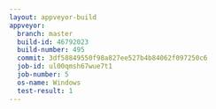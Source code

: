```yaml
---
layout: appveyor-build
appveyor:
  branch: master
  build-id: 46792023
  build-number: 495
  commit: 3df58849550f98a827ee527b4b84062f097250c6
  job-id: ul00qmsh67wue7t1
  job-number: 5
  os-name: Windows
  test-result: 1
---
```

